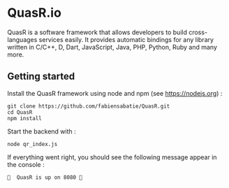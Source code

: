 # QuasR.io

QuasR is a software framework that allows developers to build cross-languages services easily. It provides automatic bindings for any library written in C/C++, D, Dart, JavaScript, Java, PHP, Python, Ruby and many more.

## Getting started

Install the QuasR framework using node and npm (see https://nodejs.org) :
```
git clone https://github.com/fabiensabatie/QuasR.git
cd QuasR
npm install
```

Start the backend with :
```
node qr_index.js
```

If everything went right, you should see the following message appear in the console :

```
🚀  QuasR is up on 8080 🚀
```
